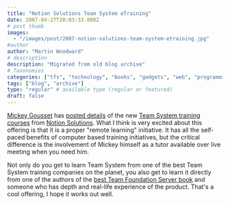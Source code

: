 ```yaml
---
title: "Notion Solutions Team System eTraining"
date: 2007-04-27T20:03:33.000Z
# post thumb
images:
  - "/images/post/2007-notion-solutions-team-system-etraining.jpg"
#author
author: "Martin Woodward"
# description
description: "Migrated from old blog archive"
# Taxonomies
categories: ["tfs", "technology", "books", "gadgets", "web", "programming", "personal"]
tags: ["blog", "archive"]
type: "regular" # available type (regular or featured)
draft: false
---
```

[Mickey Gousset](http://teamsystemrocks.com/blogs/mickey_gousset/) has [posted details](http://teamsystemrocks.com/blogs/mickey_gousset/archive/2007/04/27/1611.aspx) of the new [Team System training courses](http://www.notionsolutions.com/Training/eTraining/eTrainingdescription/tabid/92/Default.aspx) from [Notion Solutions](http://www.notionsolutions.com/).  What I think is very excited about this offering is that it is a proper "remote learning" initiative.  It has all the self-paced benefits of computer based training initiatives, but the critical difference is the involvement of Mickey himself as a tutor available over live meeting when you need him. 

Not only do you get to learn Team System from one of the best Team System training companies on the planet, you also get to learn it directly from one of the authors of the [best Team Foundation Server book](http://www.amazon.co.uk/gp/redirect.html?ie=UTF8&location=http%3A%2F%2Fwww.amazon.co.uk%2FProfessional-Foundation-Server-Jean-Luc-David%2Fdp%2F0471919306%3Fie%3DUTF8%26s%3Dbooks%26qid%3D1177700499%26sr%3D8-1&tag=woodwardwebcom&linkCode=ur2&camp=1634&creative=6738) and someone who has depth and real-life experience of the product.  That's a cool offering, I hope it works out well.